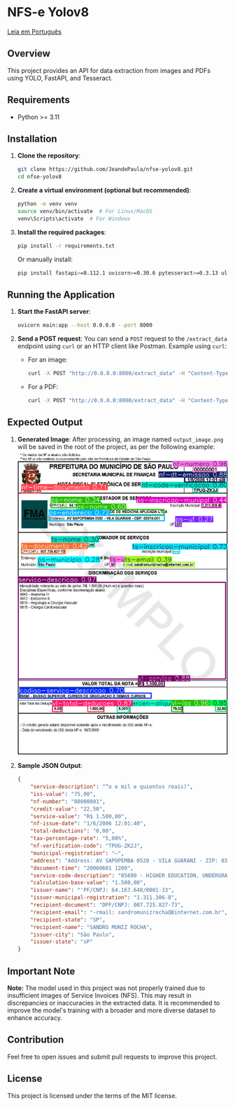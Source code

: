 # NFS-e Yolov8

[Leia em Português](README-pt.md)

## Overview
This project provides an API for data extraction from images and PDFs using YOLO, FastAPI, and Tesseract.

## Requirements
- Python >= 3.11

## Installation

1. **Clone the repository**:
    ```bash
    git clone https://github.com/JeandePaula/nfse-yolov8.git
    cd nfse-yolov8
    ```

2. **Create a virtual environment (optional but recommended)**:
    ```bash
    python -m venv venv
    source venv/bin/activate  # For Linux/MacOS
    venv\Scripts\activate  # For Windows
    ```

3. **Install the required packages**:
    ```bash
    pip install -r requirements.txt
    ```

   Or manually install:
    ```bash
    pip install fastapi>=0.112.1 uvicorn>=0.30.6 pytesseract>=0.3.13 ultralytics>=8.2.77 numpy>=1.26.4,<2.0.0 opencv-python>=4.10.0,<5.0.0 python-multipart>=0.0.9 pdf2image>=1.16.3
    ```

## Running the Application

1. **Start the FastAPI server**:
    ```bash
    uvicorn main:app --host 0.0.0.0 --port 8000
    ```

2. **Send a POST request**:
    You can send a `POST` request to the `/extract_data` endpoint using `curl` or an HTTP client like Postman. Example using `curl`:

    - For an image:
        ```bash
        curl -X POST "http://0.0.0.0:8000/extract_data" -H "Content-Type: multipart/form-data" -F "file=@/path/to/your/nf-image.jpg"
        ```

    - For a PDF:
        ```bash
        curl -X POST "http://0.0.0.0:8000/extract_data" -H "Content-Type: multipart/form-data" -F "file=@/path/to/your/nf-pdf.pdf"
        ```

## Expected Output

1. **Generated Image**:
   After processing, an image named `output_image.png` will be saved in the root of the project, as per the following example:
   ![Output Image](output_image.png)

2. **Sample JSON Output**:
    ```json
    {
        "service-description": "“o e mil e quientos reais)",
        "iss-value": "75,00",
        "nf-number": "00000001",
        "credit-value": "22,50",
        "service-value": "R$ 1.500,00",
        "nf-issue-date": "1/6/2006 12:01:40",
        "total-deductions": "0,00",
        "tax-percentage-rate": "5,00%",
        "nf-verification-code": "TPUG-ZK2J",
        "municipal-registration": "—",
        "address": "Address: AV SAPOPEMBA 0520 - VILA GUARANI - ZIP: 03374-001",
        "document-time": "20060601 1200",
        "service-code-description": "05690 - HIGHER EDUCATION, UNDERGRADUATE COURSES, AND OTHER COURSES",
        "calculation-base-value": "1.500,00",
        "issuer-name": "'PF/CNPJ: 64.167.648/0001-33",
        "issuer-municipal-registration": "1.311.306-8",
        "recipient-document": "DPF/CNPJ: 007.725.827-73",
        "recipient-email": "-rmail: sandromunizrochaQBinternet.com.br",
        "recipient-state": "SP",
        "recipient-name": "SANDRO MUNIZ ROCHA",
        "issuer-city": "São Paulo",
        "issuer-state": "sP"
    }
    ```

## Important Note
**Note:** The model used in this project was not properly trained due to insufficient images of Service Invoices (NFS). This may result in discrepancies or inaccuracies in the extracted data. It is recommended to improve the model's training with a broader and more diverse dataset to enhance accuracy.

## Contribution
Feel free to open issues and submit pull requests to improve this project.

## License
This project is licensed under the terms of the MIT license.
